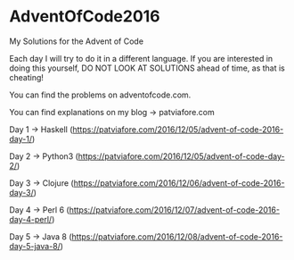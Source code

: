 # AdventOfCode2016
My Solutions for the Advent of Code

Each day I will try to do it in a different language.
If you are interested in doing this yourself, DO NOT LOOK AT SOLUTIONS ahead of time, as that is cheating!  

You can find the problems on adventofcode.com.  

You can find explanations on my blog -> patviafore.com

Day 1 -> Haskell (https://patviafore.com/2016/12/05/advent-of-code-2016-day-1/)

Day 2 -> Python3 (https://patviafore.com/2016/12/05/advent-of-code-day-2/)

Day 3 -> Clojure (https://patviafore.com/2016/12/06/advent-of-code-2016-day-3/)

Day 4 -> Perl 6 (https://patviafore.com/2016/12/07/advent-of-code-2016-day-4-perl/)

Day 5 -> Java 8 (https://patviafore.com/2016/12/08/advent-of-code-2016-day-5-java-8/)
